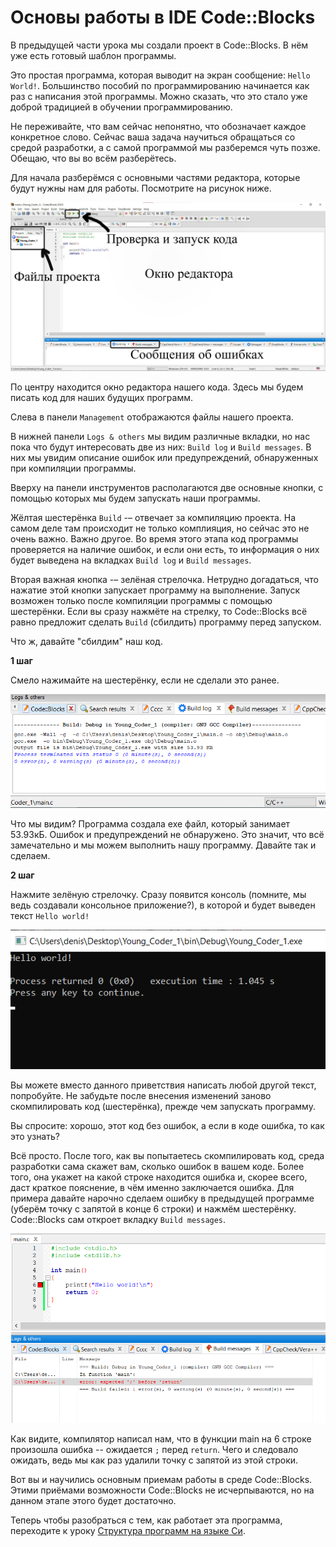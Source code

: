 # Основы работы в IDE Code::Blocks

В предыдущей части урока мы создали проект в Code::Blocks. В нём уже есть готовый шаблон программы.

Это простая программа, которая выводит на экран сообщение: `Hello World!`. Большинство пособий по программированию начинается как раз с написания этой программы. Можно сказать, что это стало уже доброй традицией в обучении программированию.

Не переживайте, что вам сейчас непонятно, что обозначает каждое конкретное слово. Сейчас ваша задача научиться обращаться со средой разработки, а с самой программой мы разберемся чуть позже. Обещаю, что вы во всём разберётесь.

Для начала разберёмся с основными частями редактора, которые будут нужны нам для работы. Посмотрите на рисунок ниже.

![Основное окно редактора Code::Blocks](./image1.jpeg "Рис.1 Основное окно редактора Code::Blocks")

По центру находится окно редактора нашего кода. Здесь мы будем писать код для наших будущих программ.

Слева в панели `Management` отображаются файлы нашего проекта.

В нижней панели `Logs & others` мы видим различные вкладки, но нас пока что будут интересовать две из них: `Build log` и `Build messages`. В них мы увидим описание ошибок или предупреждений, обнаруженных при компиляции программы.

Вверху на панели инструментов располагаются две основные кнопки, с помощью которых мы будем запускать наши программы.

Жёлтая шестерёнка  `Build` -– отвечает за компиляцию проекта. На самом деле там происходит не только комплияция, но сейчас это не очень важно. Важно другое. Во время этого этапа код программы проверяется на наличие ошибок, и если они есть, то информация о них будет выведена на вкладках `Build log` и `Build messages`.

Вторая важная кнопка -– зелёная стрелочка. Нетрудно догадаться, что нажатие этой кнопки запускает программу на выполнение. Запуск возможен только после компиляции программы с помощью шестерёнки. Если вы сразу нажмёте на стрелку, то Code::Blocks всё равно предложит сделать `Build` (сбилдить) программу перед запуском.

Что ж, давайте "сбилдим" наш код.

**1 шаг**

Смело нажимайте на шестерёнку, если не сделали это ранее.

![Результат нажатия на кнопку Build](./image2.png "Рис.2 Результат нажатия на кнопку Build")

Что мы видим? Программа создала exe файл, который занимает 53.93кБ. Ошибок и предупреждений не обнаружено. Это значит, что всё замечательно и мы можем выполнить нашу программу. Давайте так и сделаем.

**2 шаг**

Нажмите зелёную стрелочку. Сразу появится консоль (помните, мы ведь создавали консольное приложение?), в которой и будет выведен текст `Hello world!`

![Результат работы программы Hello world.](./image3.png "Рис.3 Результат работы программы Hello world")

Вы можете вместо данного приветствия написать любой другой текст, попробуйте. Не забудьте после внесения изменений заново скомпилировать код (шестерёнка), прежде чем запускать программу.

Вы спросите: хорошо, этот код без ошибок, а если в коде ошибка, то как это узнать?

Всё просто. После того, как вы попытаетесь скомпилировать код, среда разработки сама скажет вам, сколько ошибок в вашем коде. Более того, она укажет на какой строке находится ошибка и, скорее всего, даст краткое пояснение, в чём именно заключается ошибка. Для примера давайте нарочно сделаем ошибку в предыдущей программе (уберём точку с запятой в конце 6 строки) и нажмём шестерёнку. Code::Blocks сам откроет вкладку `Build messages`.

![Сообщение об ошибке в программе Hello World.](./image4.png "Рис.4 Сообщение об ошибке в программе Hello World")

Как видите, компилятор написал нам, что в функции main на 6 строке произошла ошибка -- ожидается `;` перед `return`. Чего и следовало ожидать, ведь мы как раз удалили точку с запятой из этой строки.

Вот вы и научились основным приемам работы в среде Code::Blocks. Этими приёмами возможности Code::Blocks не исчерпываются, но на данном этапе этого будет достаточно.

Теперь чтобы разобраться с тем, как работает эта программа, переходите к уроку [Структура программ на языке Си](https://youngcoder.ru/lessons/1/structura_programm_na_c).